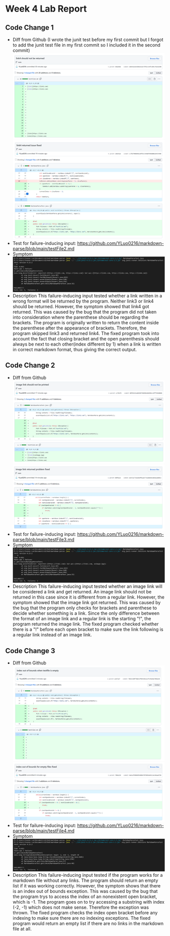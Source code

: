 # Week 4 Lab Report

## Code Change 1
- Diff from Github (I wrote the junit test before my first commit but I forgot to add the junit test file in my first commit so I included it in the second commit)
![commit1-1](commit1-1.png)
![commit1-2](commit1-2.png)
- Test for failure-inducing input: https://github.com/YLuo0216/markdown-parse/blob/main/testFile2.md
- Symptom
![Symptom1](Symptom1.png)
- Description
This failure-inducing input tested whether a link written in a wrong format will be returned by the program. Neither link3 or link4 should be returned. However, the symptom showed that link4 got returned. This was caused by the bug that the program did not taken into consideration where the parenthese should be regarding the brackets. The program is originally written to return the content inside the parenthese after the appearance of brackets. Therefore, the program skipped link3 and returned link4. The fixed program took into account the fact that closing bracket and the open parenthesis should always be next to each other(index different by 1) when a link is written in correct markdown format, thus giving the correct output.

## Code Change 2
- Diff from Github
![commit2-1](commit2-1.png)
![commit2-2](commit2-2.png)
- Test for failure-inducing input: https://github.com/YLuo0216/markdown-parse/blob/main/testFile3.md
- Symptom
![Symptom2](Symptom2.png)
- Description
This failure-inducing input tested whether an image link will be considered a link and get returned. An image link should not be returned in this case since it is different from a regular link. However, the symptom showed that the image link got returned. This was caused by the bug that the program only checks for brackets and parenthese to decide whether something is a link. Since the only difference between the format of an image link and a regular link is the starting "!", the program returned the image link. The fixed program checked whether there is a "!" before each open bracket to make sure the link following is a regular link instead of an image link.

## Code Change 3
- Diff from Github
![commit3-1](commit3-1.png)
![commit3-2](commit3-2.png)
- Test for failure-inducing input: https://github.com/YLuo0216/markdown-parse/blob/main/testFile4.md
- Symptom
![Symptom3](Symptom3.png)
- Description
This failure-inducing input tested if the program works for a markdown file without any links. The program should return an empty list if it was working correctly. However, the symptom shows that there is an index out of bounds exception. This was caused by the bug that the program trys to access the index of an nonexistent open bracket, which is -1. The program goes on to try accessing a substring with index (-2, -1) which does not make sense. Therefore the exception was thrown. The fixed program checks the index open bracket before any indexing to make sure there are no indexing exceptions. The fixed program would return an empty list if there are no links in the markdown file at all.
